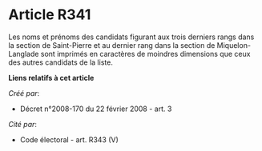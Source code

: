 # Article R341

Les noms et prénoms des candidats figurant aux trois derniers rangs dans la section de Saint-Pierre et au dernier rang dans
la section de Miquelon-Langlade sont imprimés en caractères de moindres dimensions que ceux des autres candidats de la liste.

**Liens relatifs à cet article**

_Créé par_:

  - Décret n°2008-170 du 22 février 2008 - art. 3

_Cité par_:

  - Code électoral - art. R343 (V)
